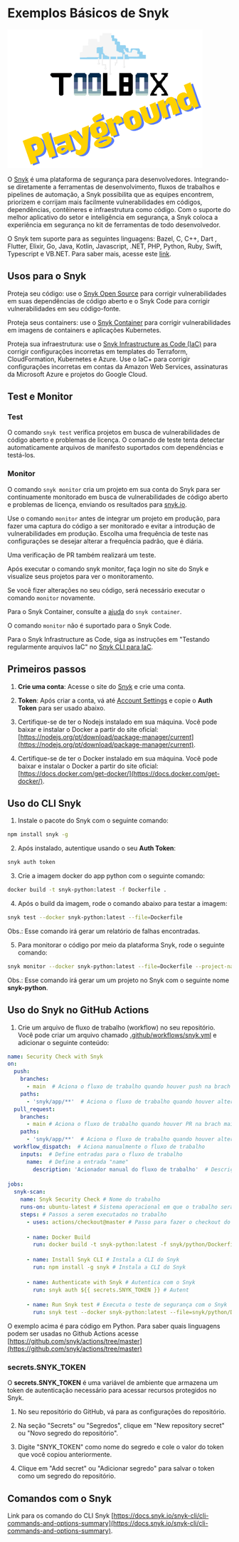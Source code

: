 # Exemplos Básicos de Snyk

![Toolbox Playground](../img/toolbox-playground.png)

O [Snyk](https://snyk.io/pt-BR/) é uma plataforma de segurança para desenvolvedores. Integrando-se diretamente a ferramentas de desenvolvimento, fluxos de trabalhos e pipelines de automação, a Snyk possibilita que as equipes encontrem, priorizem e corrijam mais facilmente vulnerabilidades em códigos, dependências, contêineres e infraestrutura como código. Com o suporte do melhor aplicativo do setor e inteligência em segurança, a Snyk coloca a experiência em segurança no kit de ferramentas de todo desenvolvedor.

O Snyk tem suporte para as seguintes linguagens: Bazel, C, C++, Dart , Flutter, Elixir, Go, Java, Kotlin, Javascript, .NET, PHP, Python, Ruby, Swift, Typescript e VB.NET. Para saber mais, acesse este [link](https://docs.snyk.io/supported-languages-package-managers-and-frameworks).

## Usos para o Snyk

Proteja seu código: use o [Snyk Open Source](https://docs.snyk.io/scan-using-snyk/snyk-open-source) para corrigir vulnerabilidades em suas dependências de código aberto e o Snyk Code para corrigir vulnerabilidades em seu código-fonte.

Proteja seus containers: use o [Snyk Container](https://docs.snyk.io/scan-using-snyk/snyk-container) para corrigir vulnerabilidades em imagens de containers e aplicações Kubernetes.

Proteja sua infraestrutura: use o [Snyk Infrastructure as Code (IaC)](https://docs.snyk.io/scan-using-snyk/snyk-iac/scan-your-iac-source-code) para corrigir configurações incorretas em templates do Terraform, CloudFormation, Kubernetes e Azure. Use o IaC+ para corrigir configurações incorretas em contas da Amazon Web Services, assinaturas da Microsoft Azure e projetos do Google Cloud.

## Test e Monitor

### Test

O comando `snyk test` verifica projetos em busca de vulnerabilidades de código aberto e problemas de licença. O comando de teste tenta detectar automaticamente arquivos de manifesto suportados com dependências e testá-los.

### Monitor

O comando `snyk monitor` cria um projeto em sua conta do Snyk para ser continuamente monitorado em busca de vulnerabilidades de código aberto e problemas de licença, enviando os resultados para [snyk.io](https://snyk.io/?_gl=1*9qped6*_gcl_au*MTg3NzEyNTA2MS4xNzIxODM5MzU3*_ga*MTcxMzQxOTgwNy4xNzIxODM5MzU3*_ga_X9SH3KP7B4*MTcyMTk5MzI5Ny43LjEuMTcyMTk5MzQ3Mi42MC4wLjA.).

Use o comando `monitor` antes de integrar um projeto em produção, para fazer uma captura do código a ser monitorado e evitar a introdução de vulnerabilidades em produção. Escolha uma frequência de teste nas configurações se desejar alterar a frequência padrão, que é diária.

Uma verificação de PR também realizará um teste.

Após executar o comando snyk monitor, faça login no site do Snyk e visualize seus projetos para ver o monitoramento.

Se você fizer alterações no seu código, será necessário executar o comando `monitor` novamente.

Para o Snyk Container, consulte a [ajuda](https://docs.snyk.io/snyk-cli/commands/container) do `snyk container`.

O comando `monitor` não é suportado para o Snyk Code.

Para o Snyk Infrastructure as Code, siga as instruções em "Testando regularmente arquivos IaC" no [Snyk CLI para IaC](https://docs.snyk.io/snyk-cli/scan-and-maintain-projects-using-the-cli/snyk-cli-for-iac).

## Primeiros passos

1. **Crie uma conta**: Acesse o site do [Snyk](https://app.snyk.io/signup) e crie uma conta.

2. **Token**: Após criar a conta, vá até [Account Settings](https://app.snyk.io/account) e copie o **Auth Token** para ser usado abaixo.

3. Certifique-se de ter o Nodejs instalado em sua máquina. Você pode baixar e instalar o Docker a partir do site oficial: [https://nodejs.org/pt/download/package-manager/current](https://nodejs.org/pt/download/package-manager/current).

4. Certifique-se de ter o Docker instalado em sua máquina. Você pode baixar e instalar o Docker a partir do site oficial: [https://docs.docker.com/get-docker/](https://docs.docker.com/get-docker/).

## Uso do CLI Snyk

1. Instale o pacote do Snyk com o seguinte comando:

```bash
npm install snyk -g
```

2. Após instalado, autentique usando o seu **Auth Token**:

```bash
snyk auth token
```

3. Crie a imagem docker do app python com o seguinte comando:

```bash
docker build -t snyk-python:latest -f Dockerfile .
```

4. Após o build da imagem, rode o comando abaixo para testar a imagem:

```bash
snyk test --docker snyk-python:latest --file=Dockerfile

```
Obs.: Esse comando irá gerar um relatório de falhas encontradas.

5. Para monitorar o código por meio da plataforma Snyk, rode o seguinte comando: 

```bash
snyk monitor --docker snyk-python:latest --file=Dockerfile --project-name=snyk-python
```
Obs.: Esse comando irá gerar um um projeto no Snyk com o seguinte nome **snyk-python**.

## Uso do Snyk no GitHub Actions

1. Crie um arquivo de fluxo de trabalho (workflow) no seu repositório. Você pode criar um arquivo chamado [.github/workflows/snyk.yml](../.github/workflows/snyk.yaml) e adicionar o seguinte conteúdo:

```yaml
name: Security Check with Snyk
on:
  push:
    branches:
      - main  # Aciona o fluxo de trabalho quando houver push na brach main
    paths:
      - 'snyk/app/**'  # Aciona o fluxo de trabalho quando houver alterações no diretório 'snyk/app'
  pull_request:
    branches:
      - main # Aciona o fluxo de trabalho quando houver PR na brach main
    paths:
      - 'snyk/app/**'  # Aciona o fluxo de trabalho quando houver alterações no diretório 'snyk/app'
  workflow_dispatch:  # Aciona manualmente o fluxo de trabalho
    inputs:  # Define entradas para o fluxo de trabalho
      name:  # Define a entrada "name"
        description: 'Acionador manual do fluxo de trabalho'  # Descrição da entrada

jobs:
  snyk-scan:
    name: Snyk Security Check # Nome do trabalho
    runs-on: ubuntu-latest # Sistema operacional em que o trabalho será executado (no caso, Ubuntu)
    steps: # Passos a serem executados no trabalho
      - uses: actions/checkout@master # Passo para fazer o checkout do repositório

      - name: Docker Build
        run: docker build -t snyk-python:latest -f snyk/python/Dockerfile snyk/python # Constrói a imagem Docker

      - name: Install Snyk CLI # Instala a CLI do Snyk
        run: npm install -g snyk # Instala a CLI do Snyk

      - name: Authenticate with Snyk # Autentica com o Snyk
        run: snyk auth ${{ secrets.SNYK_TOKEN }} # Autent
      
      - name: Run Snyk test # Executa o teste de segurança com o Snyk
        run: snyk test --docker snyk-python:latest --file=snyk/python/Dockerfile --project-name=snyk-python

```

O exemplo acima é para código em Python. Para saber quais linguagens podem ser usadas no Github Actions acesse [https://github.com/snyk/actions/tree/master](https://github.com/snyk/actions/tree/master)

### secrets.SNYK_TOKEN

O **secrets.SNYK_TOKEN** é uma variável de ambiente que armazena um token de autenticação necessário para acessar recursos protegidos no Snyk.

1. No seu repositório do GitHub, vá para as configurações do repositório.

2. Na seção "Secrets" ou "Segredos", clique em "New repository secret" ou "Novo segredo do repositório".

3. Digite "SNYK_TOKEN" como nome do segredo e cole o valor do token que você copiou anteriormente.

4. Clique em "Add secret" ou "Adicionar segredo" para salvar o token como um segredo do repositório.

## Comandos com o Snyk

Link para os comando do CLI Snyk [https://docs.snyk.io/snyk-cli/cli-commands-and-options-summary](https://docs.snyk.io/snyk-cli/cli-commands-and-options-summary).